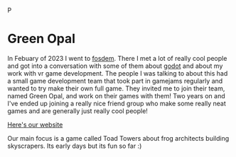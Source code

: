 P
# Green Opal

In Febuary of 2023 I went to [fosdem](https://fosdem.org/2025/). There I met a lot of really cool people and got into a conversation with some of them about [godot](https://godotengine.org/) and about my work with vr game development. The people I was talking to about this had a small game development team that took part in gamejams regularly and wanted to try make their own full game. They invited me to join their team, named Green Opal, and work on their games with them! Two years on and I've ended up joining a really nice friend group who make some really neat games and are generally just really cool people!

[Here's our website](https://green-opal.studio/)

Our main focus is a game called Toad Towers about frog architects building skyscrapers. Its early days but its fun so far :)


